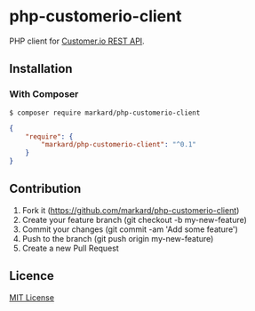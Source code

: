 # php-customerio-client

PHP client for [Customer.io REST API](https://customer.io/docs/api/).

## Installation

### With Composer

```
$ composer require markard/php-customerio-client
```

```json
{
    "require": {
        "markard/php-customerio-client": "^0.1"
    }
}
```

## Contribution

1. Fork it (https://github.com/markard/php-customerio-client)
1. Create your feature branch (git checkout -b my-new-feature)
1. Commit your changes (git commit -am 'Add some feature')
1. Push to the branch (git push origin my-new-feature)
1. Create a new Pull Request

## Licence

[MIT License](https://github.com/markard/php-customerio-client/blob/master/LICENSE)
